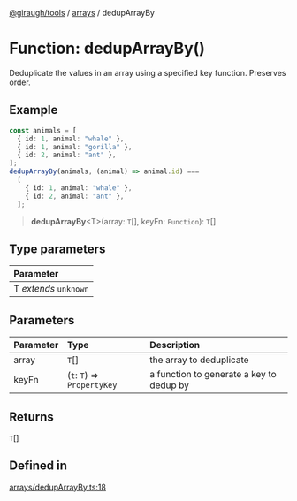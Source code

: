 [@giraugh/tools](../../modules.md) / [arrays](../arrays.md) / dedupArrayBy

# Function: dedupArrayBy()

Deduplicate the values in an array using a specified key function.
Preserves order.

## Example

```ts
const animals = [
  { id: 1, animal: "whale" },
  { id: 1, animal: "gorilla" },
  { id: 2, animal: "ant" },
];
dedupArrayBy(animals, (animal) => animal.id) ===
  [
    { id: 1, animal: "whale" },
    { id: 2, animal: "ant" },
  ];
```

> **dedupArrayBy**\<T\>(array: `T`[], keyFn: `Function`): `T`[]

## Type parameters

| Parameter             |
| :-------------------- |
| T _extends_ `unknown` |

## Parameters

| Parameter | Type                        | Description                              |
| :-------- | :-------------------------- | :--------------------------------------- |
| array     | `T`[]                       | the array to deduplicate                 |
| keyFn     | (`t`: `T`) => `PropertyKey` | a function to generate a key to dedup by |

## Returns

`T`[]

## Defined in

[arrays/dedupArrayBy.ts:18](https://github.com/giraugh/tools/blob/a6c3d4a/lib/arrays/dedupArrayBy.ts#L18)
